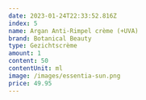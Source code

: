 ```yaml
---
date: 2023-01-24T22:33:52.816Z
index: 5
name: Argan Anti-Rimpel crème (+UVA)
brand: Botanical Beauty
type: Gezichtscrème
amount: 1
content: 50
contentUnit: ml
image: /images/essentia-sun.png
price: 49.95
---
```


